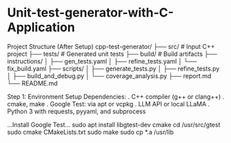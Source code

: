 # Unit-test-generator-with-C-Application

Project Structure (After Setup)
cpp-test-generator/
├── src/                 # Input C++ project
├── tests/               # Generated unit tests
├── build/               # Build artifacts
├── instructions/
│   ├── gen_tests.yaml
│   ├── refine_tests.yaml
│   └── fix_build.yaml
├── scripts/
│   ├── generate_tests.py
│   ├── refine_tests.py
│   ├── build_and_debug.py
│   └── coverage_analysis.py
├── report.md
└── README.md




Step 1: Environment Setup
Dependencies:
. C++ compiler (g++ or clang++)
. cmake, make
. Google Test: via apt or vcpkg
. LLM API or local LLaMA
. Python 3 with requests, pyyaml, and subprocess

...Install Google Test...
sudo apt install libgtest-dev cmake
cd /usr/src/gtest
sudo cmake CMakeLists.txt
sudo make
sudo cp *.a /usr/lib

